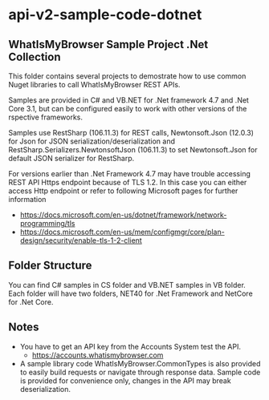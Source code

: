 # api-v2-sample-code-dotnet

## WhatIsMyBrowser Sample Project .Net Collection

This folder contains several projects to demostrate how to use common Nuget libraries to call WhatIsMyBrowser REST APIs.

Samples are provided in C# and VB.NET for .Net framework 4.7 and .Net Core 3.1, but can be configured easily to work with other versions of the rspective frameworks.

Samples use RestSharp (106.11.3) for REST calls, Newtonsoft.Json (12.0.3) for Json for JSON serialization/deserialization and RestSharp.Serializers.NewtonsoftJson (106.11.3) to set Newtonsoft.Json for default JSON serializer for RestSharp.

For versions earlier than .Net Framework 4.7 may have trouble accessing REST API Https endpoint because of TLS 1.2. In this case you can either access Http endpoint or refer to following Microsoft pages for further information

- https://docs.microsoft.com/en-us/dotnet/framework/network-programming/tls
- https://docs.microsoft.com/en-us/mem/configmgr/core/plan-design/security/enable-tls-1-2-client

## Folder Structure

You can find C# samples in CS folder and VB.NET samples in VB folder. Each folder will have two folders, NET40 for .Net Framework and NetCore for .Net Core.

## Notes

- You have to get an API key from the Accounts System test the API.
    - https://accounts.whatismybrowser.com
- A sample library code WhatIsMyBrowser.CommonTypes is also provided to easily build requests or navigate through response data. Sample code is provided for convenience only, changes in the API may break deserialization.
